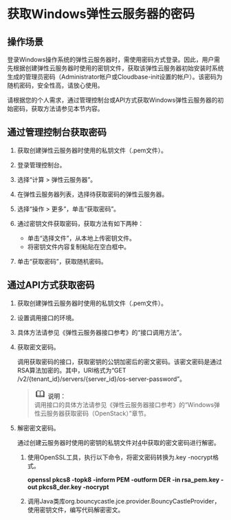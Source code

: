 # 获取Windows弹性云服务器的密码<a name="saphana_02_0067"></a>

## 操作场景<a name="zh-cn_topic_0031107266_section83915017466"></a>

登录Windows操作系统的弹性云服务器时，需使用密码方式登录。因此，用户需先根据创建弹性云服务器时使用的密钥文件，获取该弹性云服务器初始安装时系统生成的管理员密码（Administrator帐户或Cloudbase-init设置的帐户）。该密码为随机密码，安全性高，请放心使用。

请根据您的个人需求，通过管理控制台或API方式获取Windows弹性云服务器的初始密码，获取方法请参见本节内容。

## 通过管理控制台获取密码<a name="zh-cn_topic_0031107266_section38475220193847"></a>

1.  获取创建弹性云服务器时使用的私钥文件（.pem文件）。
2.  登录管理控制台。
3.  选择“计算 \> 弹性云服务器”。
4.  在弹性云服务器列表，选择待获取密码的弹性云服务器。
5.  选择“操作 \> 更多”，单击“获取密码”。
6.  通过密钥文件获取密码，获取方法有如下两种：
    -   单击“选择文件”，从本地上传密钥文件。
    -   将密钥文件内容复制粘贴在空白框中。

7.  单击“获取密码”，获取随机密码。

## 通过API方式获取密码<a name="zh-cn_topic_0031107266_section1118765310423"></a>

1.  获取创建弹性云服务器时使用的私钥文件（.pem文件）。
2.  设置调用接口的环境。
3.  具体方法请参见《弹性云服务器接口参考》的“接口调用方法”。
4.  <a name="zh-cn_topic_0031107266_li5770130102852"></a>获取密文密码。

    调用获取密码的接口，获取密钥的公钥加密后的密文密码。该密文密码是通过RSA算法加密的。其中，URI格式为“GET /v2/\{tenant\_id\}/servers/\{server\_id\}/os-server-password”。

    >![](public_sys-resources/icon-note.gif) **说明：**   
    >调用接口的具体方法请参见《弹性云服务器接口参考》的“Windows弹性云服务器获取密码（OpenStack）”章节。  

5.  解密密文密码。

    通过创建云服务器时使用的密钥的私钥文件对[4](#zh-cn_topic_0031107266_li5770130102852)中获取的密文密码进行解密。

    1.  使用OpenSSL工具，执行以下命令，将密文密码转换为.key -nocrypt格式。

        **openssl pkcs8 -topk8 -inform PEM -outform DER -in rsa\_pem.key -out pkcs8\_der.key -nocrypt**

    2.  调用Java类库org.bouncycastle.jce.provider.BouncyCastleProvider，使用密钥文件，编写代码解密密文。


